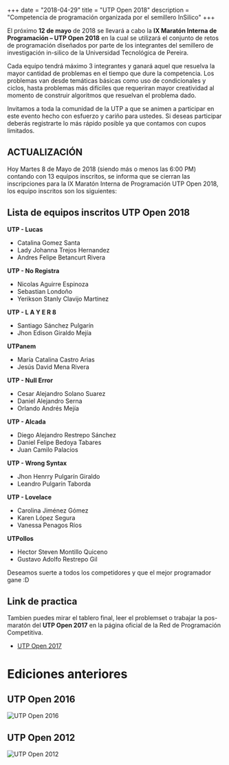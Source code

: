 +++
date = "2018-04-29"
title = "UTP Open 2018"
description = "Competencia de programación organizada por el semillero InSilico"
+++

El próximo **12 de mayo** de 2018 se llevará a cabo la **IX Maratón Interna de Programación – UTP Open 2018** en la cual se utilizará el conjunto de retos de programación diseñados por parte de los integrantes del semillero de investigación in-silico de la Universidad Tecnológica de Pereira.

Cada equipo tendrá máximo 3 integrantes y ganará aquel que resuelva la mayor cantidad de problemas en el tiempo que dure la competencia. Los problemas van desde temáticas básicas como uso de condicionales y ciclos, hasta problemas más difíciles que requeriran mayor creatividad al momento de construir algoritmos que resuelvan el problema dado.

Invitamos a toda la comunidad de la UTP a que se animen a participar en este evento hecho con esfuerzo y cariño para ustedes. Si deseas participar deberás registrarte lo más rápido posible ya que contamos con cupos limitados.

## ACTUALIZACIÓN

Hoy Martes 8 de Mayo de 2018 (siendo más o menos las 6:00 PM) contando con 13 equipos inscritos, se informa que se cierran las inscripciones para la IX Maratón Interna de Programación UTP Open 2018, los equipo inscritos son los siguientes:

## Lista de equipos inscritos UTP Open 2018

**UTP - Lucas**

- Catalina Gomez Santa
- Lady Johanna Trejos Hernandez
- Andres Felipe Betancurt Rivera

**UTP - No Registra**

- Nicolas Aguirre Espinoza
- Sebastian Londoño
- Yerikson Stanly Clavijo Martinez

**UTP - L A Y E R  8**

- Santiago Sánchez Pulgarín
- Jhon Edison Giraldo Mejía

**UTPanem**

- María Catalina Castro Arias
- Jesús David Mena Rivera

**UTP - Null Error**

- Cesar Alejandro Solano Suarez
- Daniel Alejandro Serna
- Orlando Andrés Mejía

**UTP - Alcada**

- Diego  Alejandro  Restrepo Sánchez
- Daniel Felipe Bedoya Tabares
- Juan Camilo  Palacios

**UTP - Wrong Syntax**

- Jhon Henrry Pulgarín Giraldo
- Leandro Pulgarín Taborda

**UTP - Lovelace**

- Carolina Jiménez Gómez
- Karen López Segura
- Vanessa Penagos Ríos

**UTPollos**

- Hector Steven Montillo Quiceno
- Gustavo Adolfo Restrepo Gil

Deseamos suerte a todos los competidores y que el mejor programador gane :D

## Link de practica

Tambien puedes mirar el tablero final, leer el problemset o trabajar la pos-maratón del **UTP Open 2017** en la página oficial de la Red de Programación Competitiva.

- [UTP Open 2017](http://www.redprogramacioncompetitiva.com/Contest/Show/58cb610f2663e76fc8382ad3)

# Ediciones anteriores

## UTP Open 2016

![UTP Open 2016](/blog/img/utp2016.jpg)

## UTP Open 2012

![UTP Open 2012](/blog/img/utp2012.jpg)